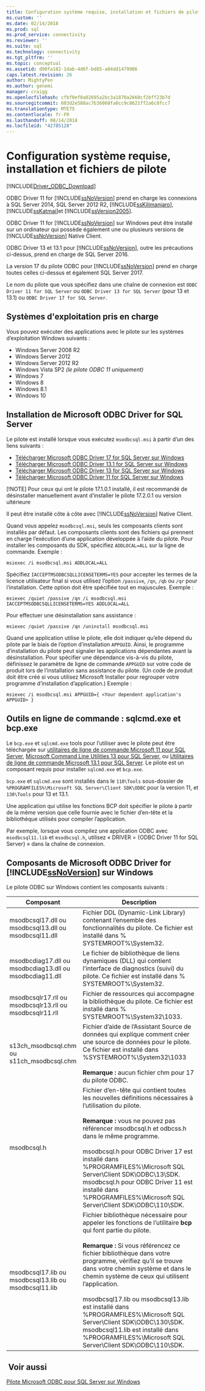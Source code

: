 ```yaml
---
title: Configuration système requise, installation et fichiers de pilote | Microsoft Docs
ms.custom: ''
ms.date: 02/14/2018
ms.prod: sql
ms.prod_service: connectivity
ms.reviewer: ''
ms.suite: sql
ms.technology: connectivity
ms.tgt_pltfrm: ''
ms.topic: conceptual
ms.assetid: d90fa182-1dab-4d6f-bd85-a04dd1479986
caps.latest.revision: 26
author: MightyPen
ms.author: genemi
manager: craigg
ms.openlocfilehash: cfbf0ef8a02695a2bc3a1870a2660cf2bff23b7d
ms.sourcegitcommit: 603d2e588ac7b36060fa0cc9c8621ff2a6c0fcc7
ms.translationtype: MTE75
ms.contentlocale: fr-FR
ms.lasthandoff: 08/14/2018
ms.locfileid: "42785128"
---
```

# <a name="system-requirements-installation-and-driver-files"></a>Configuration système requise, installation et fichiers de pilote
[!INCLUDE[Driver_ODBC_Download](../../../includes/driver_odbc_download.md)]

ODBC Driver 11 for [!INCLUDE[ssNoVersion](../../../includes/ssnoversion-md.md)] prend en charge les connexions à SQL Server 2014, SQL Server 2012 R2, [!INCLUDE[ssKilimanjaro](../../../includes/sskilimanjaro-md.md)], [!INCLUDE[ssKatmai](../../../includes/sskatmai_md.md)]et [!INCLUDE[ssVersion2005](../../../includes/ssversion2005-md.md)].  
  
ODBC Driver 11 for [!INCLUDE[ssNoVersion](../../../includes/ssnoversion-md.md)] sur Windows peut être installé sur un ordinateur qui possède également une ou plusieurs versions de [!INCLUDE[ssNoVersion](../../../includes/ssnoversion-md.md)] Native Client.  
  
ODBC Driver 13 et 13.1 pour [!INCLUDE[ssNoVersion](../../../includes/ssnoversion-md.md)], outre les précautions ci-dessus, prend en charge de SQL Server 2016. 

La version 17 du pilote ODBC pour [!INCLUDE[ssNoVersion](../../../includes/ssnoversion-md.md)] prend en charge toutes celles ci-dessus et également SQL Server 2017.
  
Le nom du pilote que vous spécifiez dans une chaîne de connexion est `ODBC Driver 11 for SQL Server` ou `ODBC Driver 13 for SQL Server` (pour 13 et 13.1) ou `ODBC Driver 17 for SQL Server`.
  
## <a name="supported-operating-systems"></a>Systèmes d'exploitation pris en charge

Vous pouvez exécuter des applications avec le pilote sur les systèmes d’exploitation Windows suivants :  

-   Windows Server 2008 R2 
-   Windows Server 2012
-   Windows Server 2012 R2    
-   Windows Vista SP2 *(le pilote ODBC 11 uniquement)*  
-   Windows 7  
-   Windows 8
-   Windows 8.1
-   Windows 10
  
## <a name="installing-microsoft-odbc-driver-for-sql-server"></a>Installation de Microsoft ODBC Driver for SQL Server

Le pilote est installé lorsque vous exécutez `msodbcsql.msi` à partir d’un des liens suivants :

- [Télécharger Microsoft ODBC Driver 17 for SQL Server sur Windows](https://www.microsoft.com/download/details.aspx?id=56567)
- [Télécharger Microsoft ODBC Driver 13.1 for SQL Server sur Windows](https://www.microsoft.com/download/details.aspx?id=53339)
- [Télécharger Microsoft ODBC Driver 13 for SQL Server sur Windows](https://www.microsoft.com/download/details.aspx?id=50420)
- [Télécharger Microsoft ODBC Driver 11 for SQL Server sur Windows](https://www.microsoft.com/download/details.aspx?id=36434) 

[!NOTE]
Pour ceux qui ont le pilote 17.1.0.1 installé, il est recommandé de désinstaller manuellement avant d’installer le pilote 17.2.0.1 ou version ultérieure

Il peut être installé côte à côte avec [!INCLUDE[ssNoVersion](../../../includes/ssnoversion-md.md)] Native Client.  

Quand vous appelez `msodbcsql.msi`, seuls les composants clients sont installés par défaut. Les composants clients sont des fichiers qui prennent en charge l’exécution d’une application développée à l’aide du pilote. Pour installer les composants du SDK, spécifiez `ADDLOCAL=ALL` sur la ligne de commande. Exemple :  
  
```  
msiexec /i msodbcsql.msi ADDLOCAL=ALL  
```  
  
 Spécifiez `IACCEPTMSODBCSQLLICENSETERMS=YES` pour accepter les termes de la licence utilisateur final si vous utilisez l’option `/passive`, `/qn`, `/qb` ou `/qr` pour l’installation. Cette option doit être spécifiée tout en majuscules. Exemple :  
  
```  
msiexec /quiet /passive /qn /i msodbcsql.msi IACCEPTMSODBCSQLLICENSETERMS=YES ADDLOCAL=ALL  
```  
  
 Pour effectuer une désinstallation sans assistance :  
  
```  
msiexec /quiet /passive /qn /uninstall msodbcsql.msi  
```  
  
Quand une application utilise le pilote, elle doit indiquer qu’elle dépend du pilote par le biais de l’option d’installation `APPGUID`. Ainsi, le programme d’installation du pilote peut signaler les applications dépendantes avant la désinstallation. Pour spécifier une dépendance vis-à-vis du pilote, définissez le paramètre de ligne de commande `APPGUID` sur votre code de produit lors de l’installation sans assistance du pilote. (Un code de produit doit être créé si vous utilisez Microsoft Installer pour regrouper votre programme d’installation d’application.) Exemple :  
  
```  
msiexec /i msodbcsql.msi APPGUID={ <Your dependent application's APPGUID> }  
```  

## <a name="command-line-tools-sqlcmdexe-and-bcpexe"></a>Outils en ligne de commande : sqlcmd.exe et bcp.exe

Le `bcp.exe` et `sqlcmd.exe` tools pour l’utiliser avec le pilote peut être téléchargée sur [utilitaires de ligne de commande Microsoft 11 pour SQL Server](http://www.microsoft.com/download/details.aspx?id=36433), [Microsoft Command Line Utilities 13 pour SQL Server](https://www.microsoft.com/download/details.aspx?id=52680), ou [Utilitaires de ligne de commande Microsoft 13.1 pour SQL Server](https://www.microsoft.com/download/details.aspx?id=53591). Le pilote est un composant requis pour installer `sqlcmd.exe` et `bcp.exe`.
  
`bcp.exe` et `sqlcmd.exe` sont installés dans le `110\Tools` sous-dossier de `%PROGRAMFILES%\Microsoft SQL Server\Client SDK\ODBC` pour la version 11, et `130\Tools` pour 13 et 13.1.

Une application qui utilise les fonctions BCP doit spécifier le pilote à partir de la même version que celle fournie avec le fichier d’en-tête et la bibliothèque utilisés pour compiler l’application.  

Par exemple, lorsque vous compilez une application ODBC avec `msodbcsql11.lib` et `msodbcsql.h`, utilisez « DRIVER = {ODBC Driver 11 for SQL Server} » dans la chaîne de connexion.

## <a name="components-of-the-microsoft-odbc-driver-for-includessnoversionincludesssnoversion-mdmd-on-windows"></a>Composants de Microsoft ODBC Driver for [!INCLUDE[ssNoVersion](../../../includes/ssnoversion-md.md)] sur Windows 
 Le pilote ODBC sur Windows contient les composants suivants :
 
|Composant|Description|  
|---------------|-----------------|  
|msodbcsql17.dll ou <br> msodbcsql13.dll ou <br> msodbcsql11.dll|Fichier DDL (Dynamic-Link Library) contenant l’ensemble des fonctionnalités du pilote. Ce fichier est installé dans % SYSTEMROOT%\System32.|  
|msodbcdiag17.dll ou <br> msodbcdiag13.dll ou <br> msodbcdiag11.dll|Le fichier de bibliothèque de liens dynamiques (DLL) qui contient l’interface de diagnostics (suivi) du pilote. Ce fichier est installé dans % SYSTEMROOT%\System32.|
|msodbcsqlr17.rll ou <br> msodbcsqlr13.rll ou <br> msodbcsqlr11.rll|Fichier de ressources qui accompagne la bibliothèque du pilote. Ce fichier est installé dans % SYSTEMROOT%\System32\1033.| 
|s13ch_msodbcsql.chm ou <br> s11ch_msodbcsql.chm |Fichier d’aide de l’Assistant Source de données qui explique comment créer une source de données pour le pilote. Ce fichier est installé dans %SYSTEMROOT%\System32\1033 <br /> <br /> **Remarque :** aucun fichier chm pour 17 du pilote ODBC. |  
|msodbcsql.h|Fichier d’en-tête qui contient toutes les nouvelles définitions nécessaires à l’utilisation du pilote.<br /><br /> **Remarque :**  vous ne pouvez pas référencer msodbcsql.h et odbcss.h dans le même programme.<br /><br /> msodbcsql.h pour ODBC Driver 17 est installé dans %PROGRAMFILES%\Microsoft SQL Server\Client SDK\ODBC\13\SDK. <br /> msodbcsql.h pour ODBC Driver 11 est installé dans %PROGRAMFILES%\Microsoft SQL Server\Client SDK\ODBC\110\SDK.| 
|msodbcsql17.lib ou <br> msodbcsql13.lib ou <br> msodbcsql11.lib|Fichier bibliothèque nécessaire pour appeler les fonctions de l’utilitaire **bcp** qui font partie du pilote.<br /><br /> **Remarque :** Si vous référencez ce fichier bibliothèque dans votre programme, vérifiez qu’il se trouve dans votre chemin système et dans le chemin système de ceux qui utilisent l’application.<br /><br /> msodbcsql17.lib ou msodbcsql13.lib est installé dans %PROGRAMFILES%\Microsoft SQL Server\Client SDK\ODBC\130\SDK.<br /> msodbcsql11.lib est installé dans %PROGRAMFILES%\Microsoft SQL Server\Client SDK\ODBC\110\SDK.|

  
## <a name="see-also"></a> Voir aussi  
 [Pilote Microsoft ODBC pour SQL Server sur Windows](../../../connect/odbc/windows/microsoft-odbc-driver-for-sql-server-on-windows.md)  
  
  
